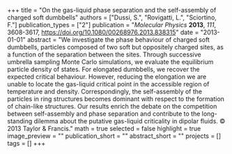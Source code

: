 +++
title = "On the gas-liquid phase separation and the self-assembly of charged soft dumbbells"
authors = ["Dussi, S.", "Rovigatti, L.", "Sciortino, F."]
publication_types = ["2"]
publication = "*Molecular Physics* **2013**, *111*, 3608-3617, https://doi.org/10.1080/00268976.2013.838315"
date = "2013-01-01"
abstract = "We investigate the phase behaviour of charged soft dumbbells, particles composed of two soft but oppositely charged sites, as a function of the separation between the sites. Through successive umbrella sampling Monte Carlo simulations, we evaluate the equilibrium particle density of states. For elongated dumbbells, we recover the expected critical behaviour. However, reducing the elongation we are unable to locate the gas-liquid critical point in the accessible region of temperature and density. Correspondingly, the self-assembly of the particles in ring structures becomes dominant with respect to the formation of chain-like structures. Our results enrich the debate on the competition between self-assembly and phase separation and contribute to the long-standing dilemma about the putative gas-liquid criticality in dipolar fluids. © 2013 Taylor & Francis."
math = true
selected = false
highlight = true
image_preview = ""
publication_short = ""
abstract_short = ""
projects = []
tags = []
+++
